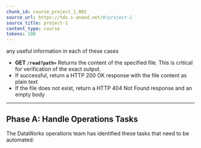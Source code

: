 ```yaml
---
chunk_id: course_project_1_002
source_url: https://tds.s-anand.net/#/project-1
source_title: project-1
content_type: course
tokens: 100
---
```


 any useful information in each of these cases
- **GET `/read?path=`**
 Returns the content of the specified file. This is critical for verification of the exact output.
 - If successful, return a HTTP 200 OK response with the file content as plain text
 - If the file does not exist, return a HTTP 404 Not Found response and an empty body

---

## Phase A: Handle Operations Tasks

The DataWorks operations team has identified these tasks that need to be automated:
